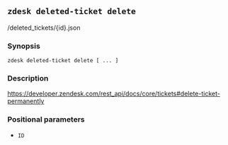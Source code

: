 ## `zdesk deleted-ticket delete`

/deleted_tickets/{id}.json

### Synopsis

    zdesk deleted-ticket delete [ ... ]

### Description

https://developer.zendesk.com/rest_api/docs/core/tickets#delete-ticket-permanently

### Positional parameters

* `ID`

